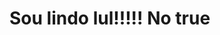 <!DOCTYPE html>
<html>
  <body>
    <h1>
      Sou lindo lul!!!!!
      No true
    </h1>
  </body>
</html>
